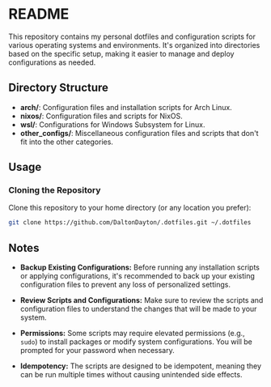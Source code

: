 # README

This repository contains my personal dotfiles and configuration scripts for various operating systems and environments. It's organized into directories based on the specific setup, making it easier to manage and deploy configurations as needed.

## Directory Structure

- **arch/**: Configuration files and installation scripts for Arch Linux.
- **nixos/**: Configuration files and scripts for NixOS.
- **wsl/**: Configurations for Windows Subsystem for Linux.
- **other_configs/**: Miscellaneous configuration files and scripts that don't fit into the other categories.

## Usage

### Cloning the Repository

Clone this repository to your home directory (or any location you prefer):

```bash
git clone https://github.com/DaltonDayton/.dotfiles.git ~/.dotfiles
```

## Notes

- **Backup Existing Configurations:** Before running any installation scripts or applying configurations, it's recommended to back up your existing configuration files to prevent any loss of personalized settings.

- **Review Scripts and Configurations:** Make sure to review the scripts and configuration files to understand the changes that will be made to your system.

- **Permissions:** Some scripts may require elevated permissions (e.g., `sudo`) to install packages or modify system configurations. You will be prompted for your password when necessary.

- **Idempotency:** The scripts are designed to be idempotent, meaning they can be run multiple times without causing unintended side effects.
